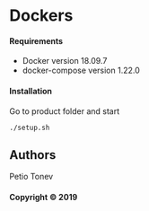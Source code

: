 # Dockers

#### Requirements
* Docker version 18.09.7
* docker-compose version 1.22.0

#### Installation

Go to product folder and start
```
./setup.sh
```

## Authors
Petio Tonev

#### Copyright © 2019
